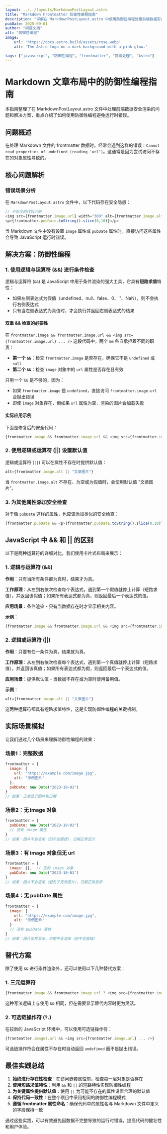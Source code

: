 ```yaml
---
layout: ../../layouts/MarkdownPostLayout.astro
title: "Markdown Frontmatter 防御性编程指南"
description: "详解在 MarkdownPostLayout.astro 中使用防御性编程处理前端数据安全渲染的方法"
pubDate: 2025-09-01
author: "问题文档"
alt: "防御性编程"
image:
    url: 'https://docs.astro.build/assets/rose.webp'
    alt: 'The Astro logo on a dark background with a pink glow.'

tags: ["javascript", "防御性编程", "frontmatter", "错误处理", "Astro"]
---
```


# Markdown 文章布局中的防御性编程指南

本指南整理了在 MarkdownPostLayout.astro 文件中处理前端数据安全渲染的问题和解决方案，重点介绍了如何使用防御性编程避免运行时错误。

## 问题概述

在处理 Markdown 文件的 frontmatter 数据时，经常会遇到这样的错误：`Cannot read properties of undefined (reading 'url')`。这通常是因为尝试访问不存在的对象属性导致的。

## 核心问题解析

### 错误场景分析

在 `MarkdownPostLayout.astro` 文件中，以下代码存在安全隐患：

```javascript
// 不安全的代码示例
<img src={frontmatter.image.url} width="300" alt={frontmatter.image.alt} />
<p>{frontmatter.pubDate.toString().slice(0,10)}</p>
```

当 Markdown 文件中没有设置 `image` 属性或 `pubDate` 属性时，直接访问这些属性会导致 JavaScript 运行时错误。

## 解决方案：防御性编程

### 1. 使用逻辑与运算符 (&&) 进行条件检查

逻辑与运算符 (`&&`) 是 JavaScript 中用于条件渲染的强大工具，它具有**短路求值**特性：

- 如果左侧表达式为假值（undefined、null、false、0、''、NaN），则不会执行右侧表达式
- 只有当左侧表达式为真值时，才会执行并返回右侧表达式的结果

#### 双重 && 检查的必要性

在 `frontmatter.image && frontmatter.image.url && <img src={frontmatter.image.url} ... />` 这段代码中，两个 `&&` 各自承担着不同的职责：

- **第一个 `&&`**：检查 `frontmatter.image` 是否存在，确保它不是 `undefined` 或 `null`
- **第二个 `&&`**：检查 `image` 对象中的 `url` 属性是否存在且有效

只用一个 `&&` 是不够的，因为：
- 如果 `frontmatter.image` 是 `undefined`，直接访问 `frontmatter.image.url` 会抛出错误
- 即使 `image` 对象存在，但如果 `url` 属性为空，渲染的图片会加载失败

#### 实际应用示例

下面是修复后的安全代码：

```javascript
{frontmatter.image && frontmatter.image.url && <img src={frontmatter.image.url} width="300" alt={frontmatter.image.alt || "文章图片"} />}
```

### 2. 使用逻辑或运算符 (||) 设置默认值

逻辑或运算符 (`||`) 可以在属性不存在时提供默认值：

```javascript
alt={frontmatter.image.alt || "文章图片"}
```

当 `frontmatter.image.alt` 不存在、为空或为假值时，会使用默认值 "文章图片"。

### 3. 为其他属性添加安全检查

对于像 `pubDate` 这样的属性，也应该添加类似的安全检查：

```javascript
{frontmatter.pubDate && <p>{frontmatter.pubDate.toString().slice(0,10)}</p>}
```

## JavaScript 中 && 和 || 的区别

以下是两种运算符的详细对比，我们使用卡片式布局来展示：

### 1. 逻辑与运算符 (&&)

**作用**：只有当所有条件都为真时，结果才为真。

**工作原理**：从左到右依次检查每个表达式，遇到第一个假值就停止计算（短路求值），并返回该假值；如果所有表达式都为真，则返回最后一个表达式的值。

**应用场景**：条件渲染 - 只有当数据存在时才显示相关内容。

**示例**：
```javascript
{frontmatter.image && frontmatter.image.url && <img src={frontmatter.image.url} ... />}
```

### 2. 逻辑或运算符 (||)

**作用**：只要有任一条件为真，结果就为真。

**工作原理**：从左到右依次检查每个表达式，遇到第一个真值就停止计算（短路求值），并返回该真值；如果所有表达式都为假，则返回最后一个表达式的值。

**应用场景**：提供默认值 - 当数据不存在或为空时使用备用值。

**示例**：
```javascript
alt={frontmatter.image.alt || "文章图片"}
```

这两种运算符都具有短路求值特性，这是实现防御性编程的关键机制。

## 实际场景模拟

让我们通过几个场景来理解防御性编程的效果：

### 场景1：完整数据

```javascript
frontmatter = {
  image: {
    url: "https://example.com/image.jpg",
    alt: "示例图片"
  },
  pubDate: new Date("2023-10-01")
}
// 结果：正常显示图片和日期
```

### 场景2：无 image 对象

```javascript
frontmatter = {
  pubDate: new Date("2023-10-01")
  // 没有 image 属性
}
// 结果：图片不会渲染（但不会报错），日期正常显示
```

### 场景3：有 image 对象但无 url

```javascript
frontmatter = {
  image: {},  // 空的 image 对象
  pubDate: new Date("2023-10-01")
}
// 结果：图片不会渲染（避免了无效图片），日期正常显示
```

### 场景4：无 pubDate 属性

```javascript
frontmatter = {
  image: {
    url: "https://example.com/image.jpg",
    alt: "示例图片"
  }
  // 没有 pubDate 属性
}
// 结果：图片正常显示，日期不会渲染（但不会报错）
```

## 替代方案

除了使用 `&&` 进行条件渲染外，还可以使用以下几种替代方案：

### 1. 三元运算符

```javascript
{frontmatter.image && frontmatter.image.url ? <img src={frontmatter.image.url} ... /> : null}
```

这种写法逻辑上与使用 `&&` 相同，但在需要显示替代内容时更为灵活。

### 2. 可选链操作符 (?.)

在较新的 JavaScript 环境中，可以使用可选链操作符：

```javascript
{frontmatter.image?.url && <img src={frontmatter.image.url} ... />}
```

可选链操作符会在属性不存在时自动返回 `undefined` 而不是抛出错误。

## 最佳实践总结

1. **始终进行存在性检查**：在访问嵌套属性前，检查每一层对象是否存在
2. **使用短路求值特性**：利用 `&&` 和 `||` 的短路特性实现防御性编程
3. **为关键属性提供默认值**：使用 `||` 为可能不存在的属性设置合理的默认值
4. **保持代码一致性**：在整个项目中采用相同的防御性编程模式
5. **遵循 frontmatter 属性命名**：确保代码中的属性名与 Markdown 文件中定义的字段保持一致

通过这些实践，可以有效避免因数据不完整导致的运行时错误，提高代码的健壮性和用户体验。
